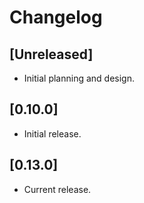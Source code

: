 # Changelog

## [Unreleased]

- Initial planning and design.

## [0.10.0]

- Initial release.

## [0.13.0]

- Current release.
